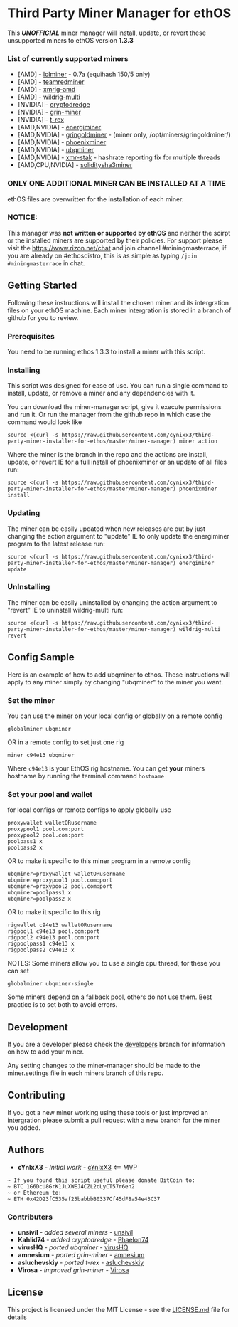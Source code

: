 # Third Party Miner Manager for ethOS

This **_UNOFFICIAL_** miner manager will install, update, or revert these unsupported miners to ethOS version **1.3.3**

### List of currently supported miners
- [AMD] - [lolminer](https://bitcointalk.org/index.php?topic=4724735.0) - 0.7a (equihash 150/5 only)
- [AMD] - [teamredminer](https://bitcointalk.org/index.php?topic=5027811.0)
- [AMD] - [xmrig-amd](https://github.com/xmrig/xmrig-amd) 
- [AMD] - [wildrig-multi](https://bitcointalk.org/index.php?topic=5023676.0)
- [NVIDIA] - [cryptodredge](https://bitcointalk.org/index.php?topic=4807821.0)
- [NVIDIA] - [grin-miner](https://github.com/mimblewimble/grin-miner)
- [NVIDIA] - [t-rex](https://bitcointalk.org/index.php?topic=4432704.0)
- [AMD,NVIDIA] - [energiminer](https://bitcointalk.org/index.php?topic=4912743.0)
- [AMD,NVIDIA] - [gringoldminer](https://github.com/mozkomor/GrinGoldMiner) - (miner only, /opt/miners/gringoldminer/)
- [AMD,NVIDIA] - [phoenixminer](https://bitcointalk.org/index.php?topic=2647654.0)
- [AMD,NVIDIA] - [ubqminer](https://bitcointalk.org/index.php?topic=1763606.0)
- [AMD,NVIDIA] - [xmr-stak](https://github.com/fireice-uk/xmr-stak) - hashrate reporting fix for multiple threads
- [AMD,CPU,NVIDIA] - [soliditysha3miner](https://github.com/lwYeo/SoliditySHA3Miner)

### ONLY ONE ADDITIONAL MINER CAN BE INSTALLED AT A TIME
ethOS files are overwritten for the installation of each miner.

### NOTICE:
This manager was **not written or supported by ethOS** and neither the scirpt or the installed miners are supported by their policies. For support please visit the https://www.rizon.net/chat and join channel #miningmasterrace, if you are already on #ethosdistro, this is as simple as typing `/join #miningmasterrace` in chat.

## Getting Started

Following these instructions will install the chosen miner and its intergration files on your ethOS machine. Each miner intergration is stored in a branch of github for you to review.

### Prerequisites

You need to be running ethos 1.3.3 to install a miner with this script.

### Installing

This script was designed for ease of use. You can run a single command to install, update, or remove a miner and any dependencies with it.

You can download the miner-manager script, give it execute permissions and run it. Or run the manager from the github repo in which case the command would look like
```
source <(curl -s https://raw.githubusercontent.com/cynixx3/third-party-miner-installer-for-ethos/master/miner-manager) miner action
```

Where the miner is the branch in the repo and the actions are install, update, or revert
IE for a full install of phoenixminer or an update of all files run:
```
source <(curl -s https://raw.githubusercontent.com/cynixx3/third-party-miner-installer-for-ethos/master/miner-manager) phoenixminer install
```

### Updating

The miner can be easily updated when new releases are out by just changing the action argument to "update"
IE to only update the energiminer program to the latest release run:
```
source <(curl -s https://raw.githubusercontent.com/cynixx3/third-party-miner-installer-for-ethos/master/miner-manager) energiminer update
```

### UnInstalling

The miner can be easily uninstalled by changing the action argument to "revert"
IE to uninstall wildrig-multi run:

```
source <(curl -s https://raw.githubusercontent.com/cynixx3/third-party-miner-installer-for-ethos/master/miner-manager) wildrig-multi revert
```

## Config Sample
Here is an example of how to add ubqminer to ethos. These instructions will apply to any miner simply by changing "ubqminer" to the miner you want.

### Set the miner
You can use the miner on your local config or globally on a remote config
```
globalminer ubqminer
```
OR in a remote config to set just one rig
```
miner c94e13 ubqminer
```
Where `c94e13` is your EthOS rig hostname. You can get **your** miners hostname by running the terminal command `hostname`

### Set your pool and wallet
for local configs or remote configs to apply globally use
```
proxywallet walletORusername
proxypool1 pool.com:port
proxypool2 pool.com:port
poolpass1 x
poolpass2 x
```
OR to make it specific to this miner program in a remote config
```
ubqminer=proxywallet walletORusername
ubqminer=proxypool1 pool.com:port
ubqminer=proxypool2 pool.com:port
ubqminer=poolpass1 x
ubqminer=poolpass2 x
```
OR to make it specific to this rig
```
rigwallet c94e13 walletORusername
rigpool1 c94e13 pool.com:port
rigpool2 c94e13 pool.com:port
rigpoolpass1 c94e13 x
rigpoolpass2 c94e13 x
```

NOTES:
Some miners allow you to use a single cpu thread, for these you can set
```
globalminer ubqminer-single
```
Some miners depend on a fallback pool, others do not use them. Best practice is to set both to avoid errors.

## Development

If you are a developer please check the [developers](https://github.com/cynixx3/third-party-miner-installer-for-ethos/tree/developers) branch for information on how to add your miner.

Any setting changes to the miner-manager should be made to the miner.settings file in each miners branch of this repo.

## Contributing

If you got a new miner working using these tools or just improved an intergration please submit a pull request with a new branch for the miner you added.

## Authors

* **cYnIxX3** - *Initial work* - [cYnIxX3](https://github.com/cynixx3) <== MVP
~~~
~ If you found this script useful please donate BitCoin to:
~ BTC 1G6DcU8GrK1JuXWEJ4CZL2cLyCT57r6en2
~ or Ethereum to:
~ ETH 0x42D23fC535af25babbbB0337Cf45dF8a54e43C37
~~~

### Contributers

* **unsivil** - *added several miners* - [unsivil](https://github.com/unsivilaudio)
* **Kahlid74** - *added cryptodredge* - [Phaelon74](https://github.com/phaelon74)
* **virusHQ** - *ported ubqminer* - [virusHQ](https://github.com/VirusHQ/ethos-ubqminer)
* **amnesium** - *ported grin-miner* - [amnesium](https://github.com/amnesium/grin-miner-ethos)
* **asluchevskiy** - *ported t-rex* - [asluchevskiy](https://github.com/asluchevskiy/ethos-t-rex)
* **Virosa** - *improved grin-miner* - [Virosa](https://github.com/Virosa)

## License

This project is licensed under the MIT License - see the [LICENSE.md](LICENSE.md) file for details
